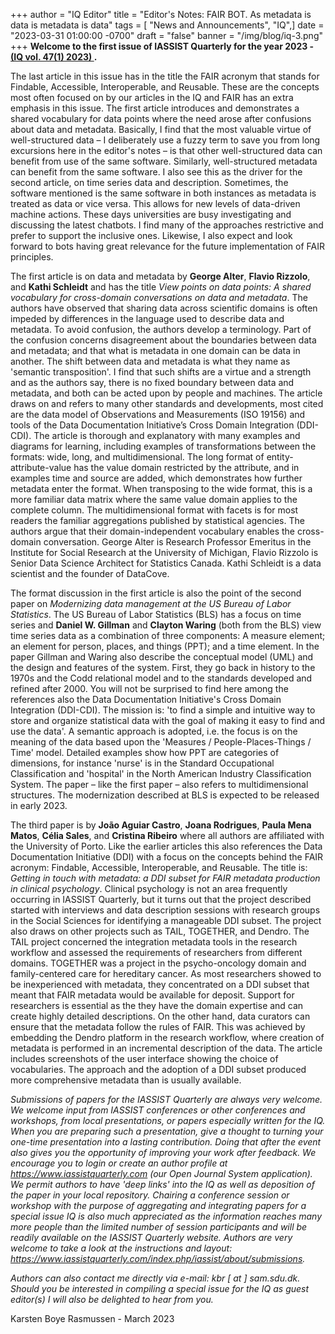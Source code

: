 +++
author = "IQ Editor"
title = "Editor's Notes: FAIR BOT. As metadata is data is metadata is data"
tags = [ "News and Announcements", "IQ",]
date = "2023-03-31 01:00:00 -0700"
draft = "false"
banner = "/img/blog/iq-3.png"
+++
**Welcome to the first issue of IASSIST Quarterly for the year 2023 - [(IQ vol. 47(1) 2023) <i class="fas fa-external-link-alt"></i>](https://www.iassistquarterly.com/index.php/iassist/issue/view/153).**

The last article in this issue has in the title the FAIR acronym that stands for Findable, Accessible, Interoperable, and Reusable. These are the concepts most often focused on by our articles in the IQ and FAIR has an extra emphasis in this issue. The first article introduces and demonstrates a shared vocabulary for data points where the need arose after confusions about data and metadata. Basically, I find that the most valuable virtue of well-structured data – I deliberately use a fuzzy term to save you from long excursions here in the editor's notes – is that other well-structured data can benefit from use of the same software. Similarly, well-structured metadata can benefit from the same software. I also see this as the driver for the second article, on time series data and description. Sometimes, the software mentioned is the same software in both instances as metadata is treated as data or vice versa. This allows for new levels of data-driven machine actions. These days universities are busy investigating and discussing the latest chatbots. I find many of the approaches restrictive and prefer to support the inclusive ones. Likewise, I also expect and look forward to bots having great relevance for the future implementation of FAIR principles.  

The first article is on data and metadata by **George Alter**, **Flavio Rizzolo**, and **Kathi Schleidt** and has the title *View points on data points: A shared vocabulary for cross-domain conversations on data and metadata*. The authors have observed that sharing data across scientific domains is often impeded by differences in the language used to describe data and metadata. To avoid confusion, the authors develop a terminology. Part of the confusion concerns disagreement about the boundaries between data and metadata; and that what is metadata in one domain can be data in another. The shift between data and metadata is what they name as 'semantic transposition'. I find that such shifts are a virtue and a strength and as the authors say, there is no fixed boundary between data and metadata, and both can be acted upon by people and machines. The article draws on and refers to many other standards and developments, most cited are the data model of Observations and Measurements (ISO 19156) and tools of the Data Documentation Initiative’s Cross Domain Integration (DDI-CDI). The article is thorough and explanatory with many examples and diagrams for learning, including examples of transformations between the formats: wide, long, and multidimensional. The long format of entity-attribute-value has the value domain restricted by the attribute, and in examples time and source are added, which demonstrates how further metadata enter the format. When transposing to the wide format, this is a more familiar data matrix where the same value domain applies to the complete column. The multidimensional format with facets is for most readers the familiar aggregations published by statistical agencies. The authors argue that their domain-independent vocabulary enables the cross-domain conversation. George Alter is Research Professor Emeritus in the Institute for Social Research at the University of Michigan, Flavio Rizzolo is Senior Data Science Architect for Statistics Canada. Kathi Schleidt is a data scientist and the founder of DataCove.

The format discussion in the first article is also the point of the second paper on *Modernizing data management at the US Bureau of Labor Statistics*. The US Bureau of Labor Statistics (BLS) has a focus on time series and **Daniel W. Gillman** and **Clayton Waring** (both from the BLS) view time series data as a combination of three components: A measure element; an element for person, places, and things (PPT); and a time element. In the paper Gillman and Waring also describe the conceptual model (UML) and the design and features of the system. First, they go back in history to the 1970s and the Codd relational model and to the standards developed and refined after 2000. You will not be surprised to find here among the references also the Data Documentation Initiative's Cross Domain Integration (DDI-CDI). The mission is: 'to find a simple and intuitive way to store and organize statistical data with the goal of making it easy to find and use the data'. A semantic approach is adopted, i.e. the focus is on the meaning of the data based upon the 'Measures / People-Places-Things / Time' model. Detailed examples show how PPT are categories of dimensions, for instance 'nurse' is in the Standard Occupational Classification and 'hospital' in the North American Industry Classification System. The paper – like the first paper – also refers to multidimensional structures. The modernization described at BLS is expected to be released in early 2023. 

The third paper is by **João Aguiar Castro**, **Joana Rodrigues**, **Paula Mena Matos**, **Célia Sales**, and **Cristina Ribeiro** where all authors are affiliated with the University of Porto. Like the earlier articles this also references the Data Documentation Initiative (DDI) with a focus on the concepts behind the FAIR acronym: Findable, Accessible, Interoperable, and Reusable. The title is: *Getting in touch with metadata: a DDI subset for FAIR metadata production in clinical psychology*. Clinical psychology is not an area frequently occurring in IASSIST Quarterly, but it turns out that the project described started with interviews and data description sessions with research groups in the Social Sciences for identifying a manageable DDI subset. The project also draws on other projects such as TAIL, TOGETHER, and Dendro. The TAIL project concerned the integration metadata tools in the research workflow and assessed the requirements of researchers from different domains. TOGETHER was a project in the psycho-oncology domain and family-centered care for hereditary cancer. As most researchers showed to be inexperienced with metadata, they concentrated on a DDI subset that meant that FAIR metadata would be available for deposit. Support for researchers is essential as the they have the domain expertise and can create highly detailed descriptions. On the other hand, data curators can ensure that the metadata follow the rules of FAIR. This was achieved by embedding the Dendro platform in the research workflow, where creation of metadata is performed in an incremental description of the data. The article includes screenshots of the user interface showing the choice of vocabularies. The approach and the adoption of a DDI subset produced more comprehensive metadata than is usually available.

*Submissions of papers for the IASSIST Quarterly are always very welcome. We welcome input from IASSIST conferences or other conferences and workshops, from local presentations, or papers especially written for the IQ. When you are preparing such a presentation, give a thought to turning your one-time presentation into a lasting contribution. Doing that after the event also gives you the opportunity of improving your work after feedback. We encourage you to login or create an author profile at https://www.iassistquarterly.com (our Open Journal System application). We permit authors to have 'deep links' into the IQ as well as deposition of the paper in your local repository. Chairing a conference session or workshop with the purpose of aggregating and integrating papers for a special issue IQ is also much appreciated as the information reaches many more people than the limited number of session participants and will be readily available on the IASSIST Quarterly website. Authors are very welcome to take a look at the instructions and layout: https://www.iassistquarterly.com/index.php/iassist/about/submissions.*

*Authors can also contact me directly via e-mail: kbr [ at ] sam.sdu.dk. Should you be interested in compiling a special issue for the IQ as guest editor(s) I will also be delighted to hear from you.*

Karsten Boye Rasmussen - March 2023